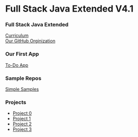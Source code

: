 # Full Stack Java Extended V4.1

### Full Stack Java Extended
[Curriculum](./curriculum.md)  
[Our GitHub Orginization](https://github.com/210913-java-full-stack)

### Our First App
[To-Do App](https://github.com/210913-java-full-stack/To-Do-App)

### Sample Repos
[Simple Samples](https://github.com/simple-samples)

### Projects
 - [Project 0](./notes/projects/project-0.md)
 - [Project 1]()
 - [Project 2]()
 - [Project 3]()
